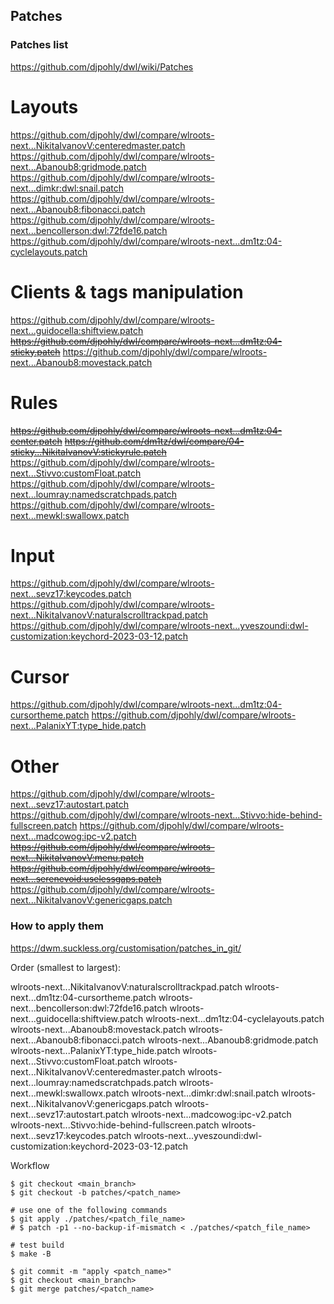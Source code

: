 ## Patches

### Patches list

https://github.com/djpohly/dwl/wiki/Patches

# Layouts
https://github.com/djpohly/dwl/compare/wlroots-next...NikitaIvanovV:centeredmaster.patch
https://github.com/djpohly/dwl/compare/wlroots-next...Abanoub8:gridmode.patch
https://github.com/djpohly/dwl/compare/wlroots-next...dimkr:dwl:snail.patch
https://github.com/djpohly/dwl/compare/wlroots-next...Abanoub8:fibonacci.patch
https://github.com/djpohly/dwl/compare/wlroots-next...bencollerson:dwl:72fde16.patch
https://github.com/djpohly/dwl/compare/wlroots-next...dm1tz:04-cyclelayouts.patch

# Clients & tags manipulation
https://github.com/djpohly/dwl/compare/wlroots-next...guidocella:shiftview.patch
~~https://github.com/djpohly/dwl/compare/wlroots-next...dm1tz:04-sticky.patch~~
https://github.com/djpohly/dwl/compare/wlroots-next...Abanoub8:movestack.patch

# Rules
~~https://github.com/djpohly/dwl/compare/wlroots-next...dm1tz:04-center.patch~~
~~https://github.com/dm1tz/dwl/compare/04-sticky...NikitaIvanovV:stickyrule.patch~~
https://github.com/djpohly/dwl/compare/wlroots-next...Stivvo:customFloat.patch
https://github.com/djpohly/dwl/compare/wlroots-next...loumray:namedscratchpads.patch
https://github.com/djpohly/dwl/compare/wlroots-next...mewkl:swallowx.patch

# Input
https://github.com/djpohly/dwl/compare/wlroots-next...sevz17:keycodes.patch
https://github.com/djpohly/dwl/compare/wlroots-next...NikitaIvanovV:naturalscrolltrackpad.patch
https://github.com/djpohly/dwl/compare/wlroots-next...yveszoundi:dwl-customization:keychord-2023-03-12.patch

# Cursor
https://github.com/djpohly/dwl/compare/wlroots-next...dm1tz:04-cursortheme.patch
https://github.com/djpohly/dwl/compare/wlroots-next...PalanixYT:type_hide.patch

# Other
https://github.com/djpohly/dwl/compare/wlroots-next...sevz17:autostart.patch
https://github.com/djpohly/dwl/compare/wlroots-next...Stivvo:hide-behind-fullscreen.patch
https://github.com/djpohly/dwl/compare/wlroots-next...madcowog:ipc-v2.patch
~~https://github.com/djpohly/dwl/compare/wlroots-next...NikitaIvanovV:menu.patch~~
~~https://github.com/djpohly/dwl/compare/wlroots-next...serenevoid:uselessgaps.patch~~
https://github.com/djpohly/dwl/compare/wlroots-next...NikitaIvanovV:genericgaps.patch

### How to apply them

https://dwm.suckless.org/customisation/patches_in_git/

Order (smallest to largest):

wlroots-next...NikitaIvanovV:naturalscrolltrackpad.patch
wlroots-next...dm1tz:04-cursortheme.patch
wlroots-next...bencollerson:dwl:72fde16.patch
wlroots-next...guidocella:shiftview.patch
wlroots-next...dm1tz:04-cyclelayouts.patch
wlroots-next...Abanoub8:movestack.patch
wlroots-next...Abanoub8:fibonacci.patch
wlroots-next...Abanoub8:gridmode.patch
wlroots-next...PalanixYT:type_hide.patch
wlroots-next...Stivvo:customFloat.patch
wlroots-next...NikitaIvanovV:centeredmaster.patch
wlroots-next...loumray:namedscratchpads.patch
wlroots-next...mewkl:swallowx.patch
wlroots-next...dimkr:dwl:snail.patch
wlroots-next...NikitaIvanovV:genericgaps.patch
wlroots-next...sevz17:autostart.patch
wlroots-next...madcowog:ipc-v2.patch
wlroots-next...Stivvo:hide-behind-fullscreen.patch
wlroots-next...sevz17:keycodes.patch
wlroots-next...yveszoundi:dwl-customization:keychord-2023-03-12.patch

Workflow

```
$ git checkout <main_branch>
$ git checkout -b patches/<patch_name>

# use one of the following commands
$ git apply ./patches/<patch_file_name>
# $ patch -p1 --no-backup-if-mismatch < ./patches/<patch_file_name>

# test build
$ make -B

$ git commit -m "apply <patch_name>"
$ git checkout <main_branch>
$ git merge patches/<patch_name>
```

